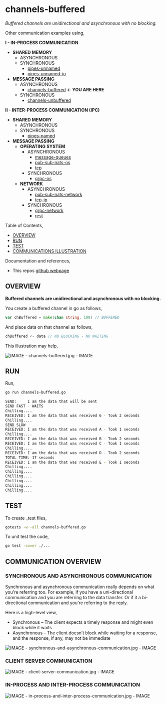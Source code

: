 # channels-buffered

_Buffered channels are unidirectional and asynchronous with no blocking._

Other communication examples using,

**I - IN-PROCESS COMMUNICATION**

* **SHARED MEMORY**
  * ASYNCHRONOUS
  * SYNCHRONOUS
    * [pipes-unnamed](https://github.com/JeffDeCola/my-go-examples/tree/master/in-process-communication/shared-memory/synchronous/pipes-unnamed)
    * [pipes-unnamed-io](https://github.com/JeffDeCola/my-go-examples/tree/master/in-process-communication/shared-memory/synchronous/pipes-unnamed-io)
* **MESSAGE PASSING**
  * ASYNCHRONOUS
    * [channels-buffered](https://github.com/JeffDeCola/my-go-examples/tree/master/in-process-communication/message-passing/asynchronous/channels-buffered)
      **<- YOU ARE HERE**
  * SYNCHRONOUS
    * [channels-unbuffered](https://github.com/JeffDeCola/my-go-examples/tree/master/in-process-communication/message-passing/synchronous/channels-unbuffered)

**II - INTER-PROCESS COMMUNICATION (IPC)**

* **SHARED MEMORY**
  * ASYNCHRONOUS
  * SYNCHRONOUS
    * [pipes-named](https://github.com/JeffDeCola/my-go-examples/tree/master/inter-process-communication-ipc/shared-memory/synchronous/pipes-named)
* **MESSAGE PASSING**
  * **OPERATING SYSTEM**
    * ASYNCHRONOUS
      * [message-queues](https://github.com/JeffDeCola/my-go-examples/tree/master/inter-process-communication-ipc/message-passing/operating-system/asynchronous/message-queues)
      * [pub-sub-nats-os](https://github.com/JeffDeCola/my-go-examples/tree/master/inter-process-communication-ipc/message-passing/operating-system/asynchronous/pub-sub-nats-os)
      * [tcp](https://github.com/JeffDeCola/my-go-examples/tree/master/inter-process-communication-ipc/message-passing/operating-system/asynchronous/tcp)
    * SYNCHRONOUS
      * [grpc-os](https://github.com/JeffDeCola/my-go-examples/tree/master/inter-process-communication-ipc/message-passing/operating-system/synchronous/grpc-os)
  * **NETWORK**
    * ASYNCHRONOUS
      * [pub-sub-nats-network](https://github.com/JeffDeCola/my-go-examples/tree/master/inter-process-communication-ipc/message-passing/network/asynchronous/pub-sub-nats-network)
      * [tcp-ip](https://github.com/JeffDeCola/my-go-examples/tree/master/inter-process-communication-ipc/message-passing/network/asynchronous/tcp-ip)
    * SYNCHRONOUS
      * [grpc-network](https://github.com/JeffDeCola/my-go-examples/tree/master/inter-process-communication-ipc/message-passing/network/synchronous/grpc-network)
      * [rest](https://github.com/JeffDeCola/my-go-examples/tree/master/inter-process-communication-ipc/message-passing/network/synchronous/rest)

Table of Contents,

* [OVERVIEW](https://github.com/JeffDeCola/my-go-examples/tree/master/in-process-communication/message-passing/asynchronous/channels-buffered#overview)
* [RUN](https://github.com/JeffDeCola/my-go-examples/tree/master/in-process-communication/message-passing/asynchronous/channels-buffered#run)
* [TEST](https://github.com/JeffDeCola/my-go-examples/tree/master/in-process-communication/message-passing/asynchronous/channels-buffered#test)
* [COMMUNICATIONS ILLUSTRATION](https://github.com/JeffDeCola/my-go-examples/tree/master/in-process-communication/message-passing/asynchronous/channels-buffered#communications-illustration)

Documentation and references,

* This repos [github webpage](https://jeffdecola.github.io/my-go-examples/)

## OVERVIEW

**Buffered channels are unidirectional and asynchronous with no blocking.**

You create a buffered channel in go as follows,

```go
var chBuffered = make(chan string, 100) // BUFFERED
```

And place data on that channel as follows,

```go
chBuffered <- data // NO BLOCKING - NO WAITING
```

This illustration  may help,

![IMAGE - channels-buffered.jpg - IMAGE](../../../../docs/pics/in-process-communication/channels-buffered.jpg)

## RUN

Run,

```bash
go run channels-buffered.go
```

```bash
SEND:     I am the data that will be sent 
SEND FAST - WAITS
Chilling....
RECEIVED: I am the data that was received 6 - Took 2 seconds 
Chilling....
SEND SLOW
RECEIVED: I am the data that was received A - Took 1 seconds 
Chilling....
RECEIVED: I am the data that was received B - Took 2 seconds 
RECEIVED: I am the data that was received C - Took 1 seconds 
Chilling....
RECEIVED: I am the data that was received D - Took 2 seconds 
TOTAL TIME: 17 seconds
RECEIVED: I am the data that was received E - Took 1 seconds 
Chilling....
Chilling....
Chilling....
Chilling....
Chilling....
Chilling....
```

## TEST

To create _test files,

```bash
gotests -w -all channels-buffered.go
```

To unit test the code,

```bash
go test -cover ./... 
```

## COMMUNICATION OVERVIEW

### SYNCHRONOUS AND ASYNCHRONOUS COMMUNICATION

Synchronous and asynchronous communication really depends on
what you're referring too. For example, if you have a uni-directional
communication and you are referring to the data transfer. Or if it
a bi-directional communication and you're referring to
the reply.

Here is a high-level view,

* Synchronous – The client expects a timely response and might
  even block while it waits
* Asynchronous – The client doesn’t block while waiting for a response,
  and the response, if any, may not be immediate

![IMAGE - synchronous-and-asynchronous-communication.jpg - IMAGE](../../../../docs/pics/in-process-communication/synchronous-and-asynchronous-communication.jpg)

### CLIENT SERVER COMMUNICATION

![IMAGE - client-server-communication.jpg - IMAGE](../../../../docs/pics/in-process-communication/client-server-communication.jpg)

### IN-PROCESS AND INTER-PROCESS COMMUNICATION

![IMAGE - in-process-and-inter-process-communication.jpg - IMAGE](../../../../docs/pics/in-process-communication/in-process-and-inter-process-communication.jpg)
